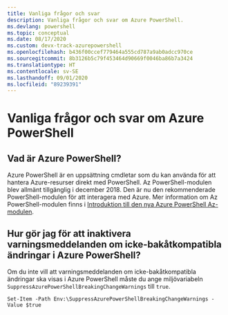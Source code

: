 ```yaml
---
title: Vanliga frågor och svar
description: Vanliga frågor och svar om Azure PowerShell.
ms.devlang: powershell
ms.topic: conceptual
ms.date: 08/17/2020
ms.custom: devx-track-azurepowershell
ms.openlocfilehash: b436f00ccef779464a555cd787a9ab0adcc970ce
ms.sourcegitcommit: 8b3126b5c79f453464d90669f0046ba86b7a3424
ms.translationtype: HT
ms.contentlocale: sv-SE
ms.lasthandoff: 09/01/2020
ms.locfileid: "89239391"
---
```

# <a name="frequently-asked-questions-about-azure-powershell"></a>Vanliga frågor och svar om Azure PowerShell

## <a name="what-is-azure-powershell"></a>Vad är Azure PowerShell?

Azure PowerShell är en uppsättning cmdletar som du kan använda för att hantera Azure-resurser direkt med PowerShell. Az PowerShell-modulen blev allmänt tillgänglig i december 2018. Den är nu den rekommenderade PowerShell-modulen för att interagera med Azure. Mer information om Az PowerShell-modulen finns i [Introduktion till den nya Azure PowerShell Az-modulen](/powershell/azure/new-azureps-module-az).

## <a name="how-do-i-disable-breaking-change-warning-messages-in-azure-powershell"></a>Hur gör jag för att inaktivera varningsmeddelanden om icke-bakåtkompatibla ändringar i Azure PowerShell?

Om du inte vill att varningsmeddelanden om icke-bakåtkompatibla ändringar ska visas i Azure PowerShell måste du ange miljövariabeln `SuppressAzurePowerShellBreakingChangeWarnings` till `true`.

```azurepowershell
Set-Item -Path Env:\SuppressAzurePowerShellBreakingChangeWarnings -Value $true
```
